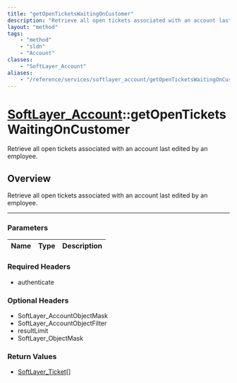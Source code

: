 ```yaml
---
title: "getOpenTicketsWaitingOnCustomer"
description: "Retrieve all open tickets associated with an account last edited by an employee."
layout: "method"
tags:
    - "method"
    - "sldn"
    - "Account"
classes:
    - "SoftLayer_Account"
aliases:
    - "/reference/services/softlayer_account/getOpenTicketsWaitingOnCustomer"
---
```

# [SoftLayer_Account](/reference/services/SoftLayer_Account)::getOpenTicketsWaitingOnCustomer


Retrieve all open tickets associated with an account last edited by an employee.


## Overview 
Retrieve all open tickets associated with an account last edited by an employee.

-----

### Parameters 
|Name | Type | Description |
| --- | --- | --- |


### Required Headers
* authenticate


### Optional Headers
* SoftLayer_AccountObjectMask
* SoftLayer_AccountObjectFilter
* resultLimit
* SoftLayer_ObjectMask

### Return Values
* <a href='/reference/datatypes/SoftLayer_Ticket'>SoftLayer_Ticket[] </a>




